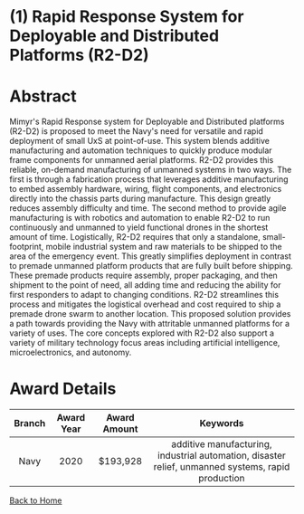 
(1) Rapid Response System for Deployable and Distributed Platforms (R2-D2)
==========================================================================

# Abstract


Mimyr's Rapid Response system for Deployable and Distributed platforms (R2-D2) is proposed to meet the Navy's need for versatile and rapid deployment of small UxS at point-of-use. This system blends additive manufacturing and automation techniques to quickly produce modular frame components for unmanned aerial platforms. R2-D2 provides this reliable, on-demand manufacturing of unmanned systems in two ways. The first is through a fabrication process that leverages additive manufacturing to embed assembly hardware, wiring, flight components, and electronics directly into the chassis parts during manufacture. This design greatly reduces assembly difficulty and time. The second method to provide agile manufacturing is with robotics and automation to enable R2-D2 to run continuously and unmanned to yield functional drones in the shortest amount of time. Logistically, R2-D2 requires that only a standalone, small-footprint, mobile industrial system and raw materials to be shipped to the area of the emergency event. This greatly simplifies deployment in contrast to premade unmanned platform products that are fully built before shipping. These premade products require assembly, proper packaging, and then shipment to the point of need, all adding time and reducing the ability for first responders to adapt to changing conditions. R2-D2 streamlines this process and mitigates the logistical overhead and cost required to ship a premade drone swarm to another location. This proposed solution provides a path towards providing the Navy with attritable unmanned platforms for a variety of uses. The core concepts explored with R2-D2 also support a variety of military technology focus areas including artificial intelligence, microelectronics, and autonomy.  

# Award Details

|Branch|Award Year|Award Amount|Keywords|
| :---: | :---: | :---: | :---: |
|Navy|2020|$193,928|additive manufacturing, industrial automation, disaster relief, unmanned systems, rapid production|
  
  


[Back to Home](https://github.com/chrischow/dod_sbir_awards/Reports/JH/#2174)